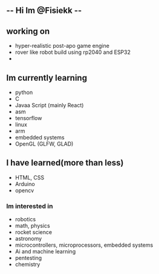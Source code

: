 ## -- Hi Im @Fisiekk --

## **working on**
- hyper-realistic post-apo game engine
- rover like robot build using rp2040 and ESP32
- 

## **Im currently learning**
- python
- C
- Javaa Script (mainly React)
- asm
- tensorflow
- linux
- arm
- embedded systems
- OpenGL (GLFW, GLAD)

## **I have learned(more than less)**
- HTML, CSS
- Arduino
- opencv

### **Im interested in**
- robotics
- math, physics
- rocket science
- astronomy
- microcontrollers, microprocessors, embedded systems
- Ai and machine learning
- pentesting
- chemistry
